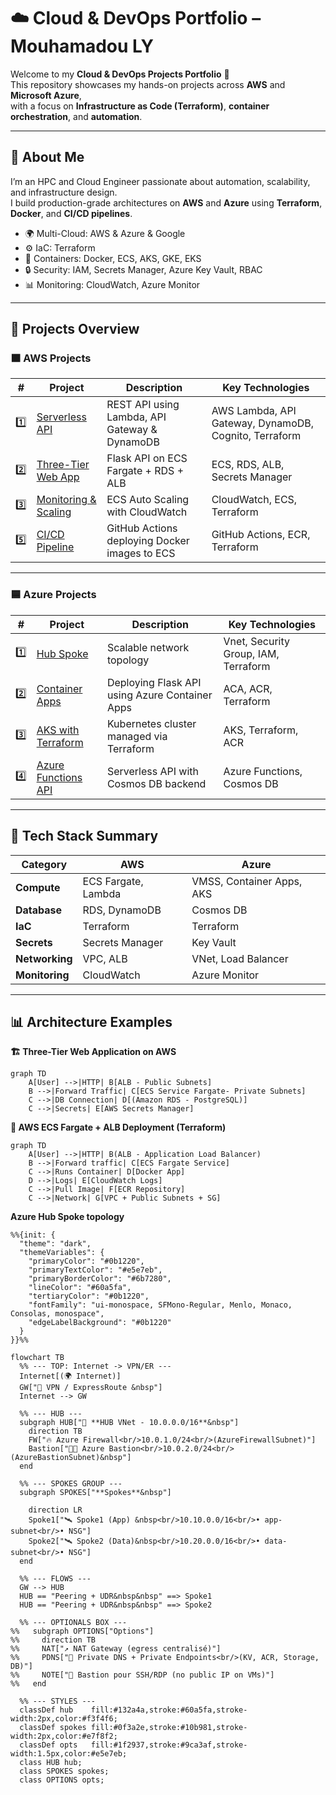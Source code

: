 # ☁️ Cloud & DevOps Portfolio – Mouhamadou LY

Welcome to my **Cloud & DevOps Projects Portfolio** 👋  
This repository showcases my hands-on projects across **AWS** and **Microsoft Azure**,  
with a focus on **Infrastructure as Code (Terraform)**, **container orchestration**, and **automation**.

---

## 🧠 About Me

I’m an HPC and Cloud Engineer passionate about automation, scalability, and infrastructure design.  
I build production-grade architectures on **AWS** and **Azure** using **Terraform**, **Docker**, and **CI/CD pipelines**.

- 🌍 Multi-Cloud: AWS & Azure & Google 
- ⚙️ IaC: Terraform  
- 🐳 Containers: Docker, ECS, AKS, GKE, EKS  
- 🔒 Security: IAM, Secrets Manager, Azure Key Vault, RBAC  
- 📊 Monitoring: CloudWatch, Azure Monitor  

---

## 🚀 Projects Overview

### 🟧 AWS Projects

| # | Project | Description | Key Technologies |
|---|----------|--------------|------------------|
| 1️⃣ | [Serverless API](https://github.com/lamine93/aws-lambda-serverless) | REST API using Lambda, API Gateway & DynamoDB | AWS Lambda, API Gateway, DynamoDB, Cognito, Terraform |
| 2️⃣ | [Three-Tier Web App](https://github.com/lamine93/aws-three-thier-app) | Flask API on ECS Fargate + RDS + ALB | ECS, RDS, ALB, Secrets Manager |
| 3️⃣ | [Monitoring & Scaling](./aws/04-monitoring) | ECS Auto Scaling with CloudWatch | CloudWatch, ECS, Terraform |
| 5️⃣ | [CI/CD Pipeline](https://github.com/lamine93/aws-ecs-fargate) | GitHub Actions deploying Docker images to ECS | GitHub Actions, ECR, Terraform |

---

### 🟦 Azure Projects

| # | Project | Description | Key Technologies |
|---|----------|--------------|------------------|
| 1️⃣ | [Hub Spoke](https://github.com/lamine93/vnet-demo) | Scalable network topology | Vnet, Security Group, IAM, Terraform |
| 2️⃣ | [Container Apps](https://github.com/lamine93/container-app) | Deploying Flask API using Azure Container Apps | ACA, ACR, Terraform |
| 3️⃣ | [AKS with Terraform](https://github.com/lamine93/aks-demo) | Kubernetes cluster managed via Terraform | AKS, Terraform, ACR |
| 4️⃣ | [Azure Functions API](https://github.com/lamine93/azure-app-function-v2) | Serverless API with Cosmos DB backend | Azure Functions, Cosmos DB |

---

## 🧰 Tech Stack Summary

| Category | AWS | Azure |
|-----------|-----|--------|
| **Compute** | ECS Fargate, Lambda | VMSS, Container Apps, AKS |
| **Database** | RDS, DynamoDB | Cosmos DB |
| **IaC** | Terraform | Terraform |
| **Secrets** | Secrets Manager | Key Vault |
| **Networking** | VPC, ALB | VNet, Load Balancer |
| **Monitoring** | CloudWatch | Azure Monitor |

---

## 📊 Architecture Examples

 **🏗️ Three-Tier Web Application on AWS**

```mermaid
graph TD
    A[User] -->|HTTP| B[ALB - Public Subnets]
    B -->|Forward Traffic| C[ECS Service Fargate- Private Subnets]
    C -->|DB Connection| D[(Amazon RDS - PostgreSQL)]
    C -->|Secrets| E[AWS Secrets Manager]
```

**🚀 AWS ECS Fargate + ALB Deployment (Terraform)**

```mermaid
graph TD
    A[User] -->|HTTP| B(ALB - Application Load Balancer)
    B -->|Forward traffic| C[ECS Fargate Service]
    C -->|Runs Container| D[Docker App]
    D -->|Logs| E[CloudWatch Logs]
    C -->|Pull Image| F[ECR Repository]
    C -->|Network| G[VPC + Public Subnets + SG]
```

**Azure Hub Spoke topology**


```mermaid
%%{init: {
  "theme": "dark",
  "themeVariables": {
    "primaryColor": "#0b1220",
    "primaryTextColor": "#e5e7eb",
    "primaryBorderColor": "#6b7280",
    "lineColor": "#60a5fa",
    "tertiaryColor": "#0b1220",
    "fontFamily": "ui-monospace, SFMono-Regular, Menlo, Monaco, Consolas, monospace",
    "edgeLabelBackground": "#0b1220"
  }
}}%%

flowchart TB
  %% --- TOP: Internet -> VPN/ER ---
  Internet[(🌍 Internet)]
  GW["🔐 VPN / ExpressRoute &nbsp"]
  Internet --> GW

  %% --- HUB ---
  subgraph HUB["💠 **HUB VNet - 10.0.0.0/16**&nbsp"]
    direction TB
    FW["🔥 Azure Firewall<br/>10.0.1.0/24<br/>(AzureFirewallSubnet)"]
    Bastion["🧑‍💻 Azure Bastion<br/>10.0.2.0/24<br/>(AzureBastionSubnet)&nbsp"]
  end

  %% --- SPOKES GROUP ---
  subgraph SPOKES["**Spokes**&nbsp"]
    
    direction LR
    Spoke1["🛰️ Spoke1 (App) &nbsp<br/>10.10.0.0/16<br/>• app-subnet<br/>• NSG"]
    Spoke2["🛰️ Spoke2 (Data)&nbsp<br/>10.20.0.0/16<br/>• data-subnet<br/>• NSG"]
  end

  %% --- FLOWS ---
  GW --> HUB
  HUB == "Peering + UDR&nbsp&nbsp" ==> Spoke1
  HUB == "Peering + UDR&nbsp&nbsp" ==> Spoke2

  %% --- OPTIONALS BOX ---
%%   subgraph OPTIONS["Options"]
%%     direction TB
%%     NAT["↗️ NAT Gateway (egress centralisé)"]
%%     PDNS["📛 Private DNS + Private Endpoints<br/>(KV, ACR, Storage, DB)"]
%%     NOTE["🔭 Bastion pour SSH/RDP (no public IP on VMs)"]
%%   end

  %% --- STYLES ---
  classDef hub    fill:#132a4a,stroke:#60a5fa,stroke-width:2px,color:#f3f4f6;
  classDef spokes fill:#0f3a2e,stroke:#10b981,stroke-width:2px,color:#e7f8f2;
  classDef opts   fill:#1f2937,stroke:#9ca3af,stroke-width:1.5px,color:#e5e7eb;
  class HUB hub;
  class SPOKES spokes;
  class OPTIONS opts;
```
